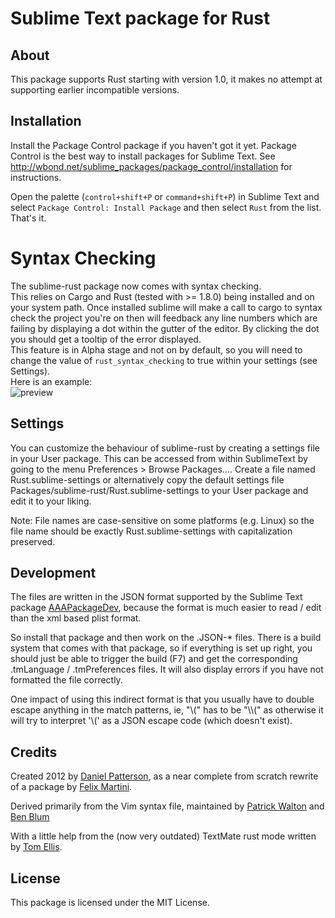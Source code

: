 # Sublime Text package for Rust

## About

This package supports Rust starting with version 1.0,
it makes no attempt at supporting earlier incompatible versions.

## Installation

Install the Package Control package if you haven't got it yet. Package
Control is the best way to install packages for Sublime Text. See
http://wbond.net/sublime_packages/package_control/installation for
instructions.

Open the palette (`control+shift+P` or `command+shift+P`) in Sublime Text
and select `Package Control: Install Package` and then select `Rust` from
the list. That's it.  

# Syntax Checking
The sublime-rust package now comes with syntax checking.  
This relies on Cargo and Rust (tested with >= 1.8.0) being installed and on your system path.
Once installed sublime will make a call to cargo to syntax check the project you're on then will feedback any line numbers which are failing by displaying a dot within the gutter of the editor. By clicking the dot you should get a tooltip of the error displayed.  
This feature is in Alpha stage and not on by default, so you will need to change the value of ```rust_syntax_checking``` to true within your settings (see Settings).   
Here is an example:   
![preview](https://cloud.githubusercontent.com/assets/936006/15657328/b90c2636-26a7-11e6-8c35-ff6dcd880bac.gif)

## Settings
You can customize the behaviour of sublime-rust by creating a settings file in your User package. This can be accessed from within SublimeText by going to the menu Preferences > Browse Packages.... Create a file named Rust.sublime-settings or alternatively copy the default settings file Packages/sublime-rust/Rust.sublime-settings to your User package and edit it to your liking.

Note: File names are case-sensitive on some platforms (e.g. Linux) so the file name should be exactly Rust.sublime-settings with capitalization preserved.

## Development

The files are written in the JSON format supported by the Sublime Text
package [AAAPackageDev](https://github.com/SublimeText/AAAPackageDev),
because the format is much easier to read / edit
than the xml based plist format.

So install that package and then work on the .JSON-* files. There is a
build system that comes with that package, so if everything is set up
right, you should just be able to trigger the build (F7) and get the
corresponding .tmLanguage / .tmPreferences files. It will also display
errors if you have not formatted the file correctly.

One impact of using this indirect format is that you usually have to double
escape anything in the match patterns, ie, "\\(" has to be "\\\\(" as otherwise
it will try to interpret '\\(' as a JSON escape code (which doesn't exist).

## Credits

Created 2012 by [Daniel Patterson](mailto:dbp@riseup.net), as a near complete from
scratch rewrite of a package by [Felix Martini](https://github.com/fmartini).

Derived primarily from the Vim syntax file, maintained by
[Patrick Walton](https://github.com/pcwalton) and
[Ben Blum](https://github.com/bblum)

With a little help from the (now very outdated) TextMate rust mode written
by [Tom Ellis](https://github.com/tomgrohl).

## License

This package is licensed under the MIT License.
